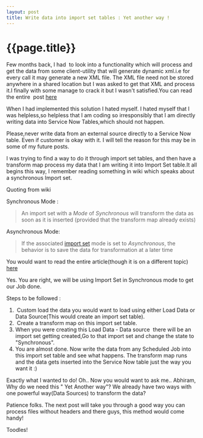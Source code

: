 ```yaml
---
layout: post
title: Write data into import set tables : Yet another way !
--- 
```




 {{page.title}}
======================================================





Few months back, I had  to look into a functionality which will process and get the data from some client-utility that will generate dynamic xml.i.e for every call it may generate a new XML file. The XML file need not be stored anywhere in a shared location but I was asked to get that XML and process it.I finally with some manage to crack it but I wasn't satisfied.You can read the entire  post <a href="http://servicenowdiary.com/2011/11/custom-http-get-request-to-a-server/">here</a>

When I had implemented this solution I hated myself. I hated myself that I was helpless,so helpless that I am coding so irresponsibly that I am directly writing data into Service Now Tables,which should not happen.

Please,never write data from an external source directly to a Service Now table. Even if customer is okay with it. I will tell the reason for this may be in some of my future posts.

I was trying to find a way to do it through import set tables, and then have a transform map process my data that I am writing it into Import Set table.It all begins this way, I remember reading something in wiki which speaks about a synchronous Import set.

Quoting from wiki

Synchronous Mode :
<blockquote>An import set with a <em>Mode</em> of <em>Synchronous</em> will transform the data as soon as it is inserted (provided that the transform map already exists)</blockquote>
Asynchronous Mode:
<blockquote>If the associated <a title="Import Sets" href="http://wiki.service-now.com/index.php?title=Import_Sets">import set</a> mode is set to <em>Asynchronous</em>, the behavior is to save the data for transformation at a later time</blockquote>
You would want to read the entire article(though it is on a different topic) <a href="http://wiki.service-now.com/index.php?title=Web_Service_Import_Sets">here</a>

Yes. You are right, we will be using Import Set in Synchronous mode to get our Job done.

Steps to be followed :
<ol>
	<li> Custom load the data you would want to load using either Load Data or Data Source(This would create an import set table).</li>
	<li> Create a transform map on this import set table.</li>
	<li>When you were creating this Load Data - Data source  there will be an import set getting created,Go to that import set and change the state to "Synchronous".</li>
	<li>You are almost done. Now write the data from any Scheduled Job into this import set table and see what happens. The transform map runs and the data gets inserted into the Service Now table just the way you want it :)</li>
</ol>
Exactly what I wanted to do! Oh.. Now you would want to ask me.. Abhiram, Why do we need this " Yet Another way"? We already have two ways with one powerful way(Data Sources) to transform the data?

Patience folks. The next post will take you through a good way you can process files without headers and there guys, this method would come handy!

Toodles!